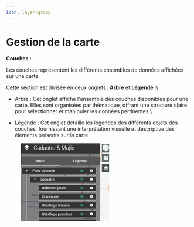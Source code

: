 ```yaml
---
icon: layer-group
---
```


# Gestion de la carte

**Couches :**

Les couches représentent les différents ensembles de données affichées sur une carte.&#x20;

Cette section est divisée en deux onglets : **Arbre** et **Légende :**\


* Arbre : Cet onglet affiche l'ensemble des couches disponibles pour une carte. Elles sont organisées par thématique, offrant une structure claire pour sélectionner et manipuler les données pertinentes.\

* Légende : Cet onglet détaille les légendes des différents objets des couches, fournissant une interprétation visuelle et descriptive des éléments présents sur la carte.

<figure><img src="../../../img/acces_couches.png" alt="" width="241"><figcaption></figcaption></figure>
